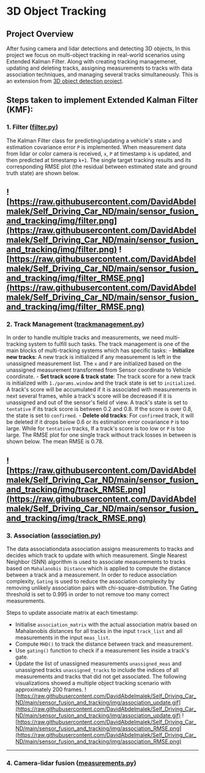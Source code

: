 # 3D Object Tracking

## Project Overview
After fusing camera and lidar detections and detecting 3D objects, In this project we focus on multi-object tracking in real-world scenarios using Extended Kalman Filter. Along with creating tracking managemenet, updating and deleting tracks, assigning measurements to tracks with data association techniques, and managing several tracks simultaneously. This is an extension from [3D object detection project](https://github.com/DavidAbdelmalek/Self_Driving_Car_ND/blob/main/sensor_fusion_and_tracking/writeup_midterm.md).

## Steps taken to implement Extended Kalman Filter (KMF): 

### 1. Filter ([filter.py](https://github.com/DavidAbdelmalek/Self_Driving_Car_ND/blob/main/sensor_fusion_and_tracking/student/filter.py))

The Kalman Filter class for predicting/updating a vehicle's state  `x`  and estimation covariance error  `P`  is implemented. When measurement data from lidar or color camera is received,  `x`,  `P`  at timestamp  `k`  is updated, and then predicted at timestamp  `k+1`. The single target tracking results and its corresponding RMSE plot (the residual between estimated state and ground truth state) are shown below.

![https://raw.githubusercontent.com/DavidAbdelmalek/Self_Driving_Car_ND/main/sensor_fusion_and_tracking/img/filter.png](https://raw.githubusercontent.com/DavidAbdelmalek/Self_Driving_Car_ND/main/sensor_fusion_and_tracking/img/filter.png)
![https://raw.githubusercontent.com/DavidAbdelmalek/Self_Driving_Car_ND/main/sensor_fusion_and_tracking/img/filter_RMSE.png](https://raw.githubusercontent.com/DavidAbdelmalek/Self_Driving_Car_ND/main/sensor_fusion_and_tracking/img/filter_RMSE.png)
----
### 2. Track Management ([trackmanagement.py](https://github.com/DavidAbdelmalek/Self_Driving_Car_ND/blob/main/sensor_fusion_and_tracking/student/trackmanagement.py))

In order to handle multiple tracks and measurements, we need multi-tracking system to fulfill such tasks. The track management is one of the main blocks of multi-tracking systems which has specific tasks:
    -   **Initialize new tracks**: A new track is initialized if any measurement is left in the unassigned measurement list. The `x` and `P` are initialized based on the unassigned measurement transformed from Sensor coordinate to Vehicle coordinate. 
    - **Set track score & track state**:  The track score for a new track is initialized with `1./params.window` and the track state is set to `initialized`. A track's score will be accumulated if it is associated with measurements in next several frames, while a track's score will be decreased if it is unassigned and out of the sensor's field of view. A track's state is set to `tentative` if its track score is between 0.2 and 0.8. If the score is over 0.8, the state is set to `confirmed`. 
    -   **Delete old tracks**: For `confirmed` track, it will be deleted if it drops below 0.6 or its estimation error covariance `P` is too large. While for `tentative` tracks, If a track's score is too low or `P` is too large.
The RMSE plot for one single track without track losses in between is shown below. The mean RMSE is 0.78.

![https://raw.githubusercontent.com/DavidAbdelmalek/Self_Driving_Car_ND/main/sensor_fusion_and_tracking/img/track_RMSE.png](https://raw.githubusercontent.com/DavidAbdelmalek/Self_Driving_Car_ND/main/sensor_fusion_and_tracking/img/track_RMSE.png)
----
### 3. Association ([association.py](https://github.com/DavidAbdelmalek/Self_Driving_Car_ND/blob/main/sensor_fusion_and_tracking/student/association.py))

The  data associationdata  association  assigns measurements to tracks and decides which track to update with which measurement.  Single Nearest Neighbor (SNN) algorithm is used to  associate measurements to tracks based on  `Mahalanobis Distance` which  is applied to compute the distance between a track and a measurement. In order to reduce association complexity, `Gating` is used to reduce the association complexity by removing unlikely association pairs with chi-square-distribution. The Gating threshold is set to 0.995 in order to not remove too many correct measurements.

Steps to update associate matrix at each timestamp:
-  Initialise `association_matrix`  with the actual association matrix based on Mahalanobis distances for all tracks in the input  `track_list`  and all measurements in the input  `meas_list`. 
- Compute `MHD()` to track the distance between track and measurement.
- Use `gating()`  function to check if a measurement lies inside a track's gate.
- Update the list of unassigned measurements  `unassigned_meas`  and unassigned tracks  `unassigned_tracks`  to include the indices of all measurements and tracks that did not get associated. The following visualizations showed a multiple object tracking scenario with approximately 200 frames.
![https://raw.githubusercontent.com/DavidAbdelmalek/Self_Driving_Car_ND/main/sensor_fusion_and_tracking/img/association_update.gif](https://raw.githubusercontent.com/DavidAbdelmalek/Self_Driving_Car_ND/main/sensor_fusion_and_tracking/img/association_update.gif)
![https://raw.githubusercontent.com/DavidAbdelmalek/Self_Driving_Car_ND/main/sensor_fusion_and_tracking/img/association_RMSE.png](https://raw.githubusercontent.com/DavidAbdelmalek/Self_Driving_Car_ND/main/sensor_fusion_and_tracking/img/association_RMSE.png)
----
### 4. Camera-lidar fusion ([measurements.py](https://github.com/DavidAbdelmalek/Self_Driving_Car_ND/blob/main/sensor_fusion_and_tracking/student/measurements.py))